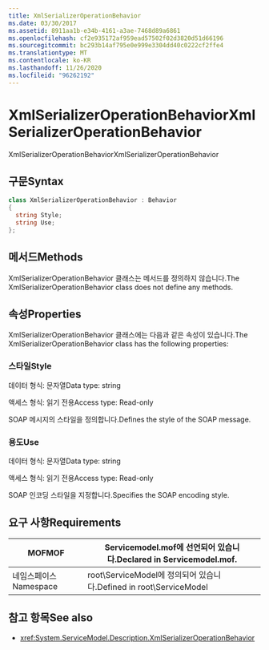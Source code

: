```yaml
---
title: XmlSerializerOperationBehavior
ms.date: 03/30/2017
ms.assetid: 8911aa1b-e34b-4161-a3ae-7468d89a6861
ms.openlocfilehash: cf2e935172af959ead57502f02d3820d51d66196
ms.sourcegitcommit: bc293b14af795e0e999e3304dd40c0222cf2ffe4
ms.translationtype: MT
ms.contentlocale: ko-KR
ms.lasthandoff: 11/26/2020
ms.locfileid: "96262192"
---
```

# <a name="xmlserializeroperationbehavior"></a><span data-ttu-id="a33f4-102">XmlSerializerOperationBehavior</span><span class="sxs-lookup"><span data-stu-id="a33f4-102">XmlSerializerOperationBehavior</span></span>

<span data-ttu-id="a33f4-103">XmlSerializerOperationBehavior</span><span class="sxs-lookup"><span data-stu-id="a33f4-103">XmlSerializerOperationBehavior</span></span>  
  
## <a name="syntax"></a><span data-ttu-id="a33f4-104">구문</span><span class="sxs-lookup"><span data-stu-id="a33f4-104">Syntax</span></span>  
  
```csharp
class XmlSerializerOperationBehavior : Behavior  
{  
  string Style;  
  string Use;  
};  
```  
  
## <a name="methods"></a><span data-ttu-id="a33f4-105">메서드</span><span class="sxs-lookup"><span data-stu-id="a33f4-105">Methods</span></span>  

 <span data-ttu-id="a33f4-106">XmlSerializerOperationBehavior 클래스는 메서드를 정의하지 않습니다.</span><span class="sxs-lookup"><span data-stu-id="a33f4-106">The XmlSerializerOperationBehavior class does not define any methods.</span></span>  
  
## <a name="properties"></a><span data-ttu-id="a33f4-107">속성</span><span class="sxs-lookup"><span data-stu-id="a33f4-107">Properties</span></span>  

 <span data-ttu-id="a33f4-108">XmlSerializerOperationBehavior 클래스에는 다음과 같은 속성이 있습니다.</span><span class="sxs-lookup"><span data-stu-id="a33f4-108">The XmlSerializerOperationBehavior class has the following properties:</span></span>  
  
### <a name="style"></a><span data-ttu-id="a33f4-109">스타일</span><span class="sxs-lookup"><span data-stu-id="a33f4-109">Style</span></span>  

 <span data-ttu-id="a33f4-110">데이터 형식: 문자열</span><span class="sxs-lookup"><span data-stu-id="a33f4-110">Data type: string</span></span>  
  
 <span data-ttu-id="a33f4-111">액세스 형식: 읽기 전용</span><span class="sxs-lookup"><span data-stu-id="a33f4-111">Access type: Read-only</span></span>  
  
 <span data-ttu-id="a33f4-112">SOAP 메시지의 스타일을 정의합니다.</span><span class="sxs-lookup"><span data-stu-id="a33f4-112">Defines the style of the SOAP message.</span></span>  
  
### <a name="use"></a><span data-ttu-id="a33f4-113">용도</span><span class="sxs-lookup"><span data-stu-id="a33f4-113">Use</span></span>  

 <span data-ttu-id="a33f4-114">데이터 형식: 문자열</span><span class="sxs-lookup"><span data-stu-id="a33f4-114">Data type: string</span></span>  
  
 <span data-ttu-id="a33f4-115">액세스 형식: 읽기 전용</span><span class="sxs-lookup"><span data-stu-id="a33f4-115">Access type: Read-only</span></span>  
  
 <span data-ttu-id="a33f4-116">SOAP 인코딩 스타일을 지정합니다.</span><span class="sxs-lookup"><span data-stu-id="a33f4-116">Specifies the SOAP encoding style.</span></span>  
  
## <a name="requirements"></a><span data-ttu-id="a33f4-117">요구 사항</span><span class="sxs-lookup"><span data-stu-id="a33f4-117">Requirements</span></span>  
  
|<span data-ttu-id="a33f4-118">MOF</span><span class="sxs-lookup"><span data-stu-id="a33f4-118">MOF</span></span>|<span data-ttu-id="a33f4-119">Servicemodel.mof에 선언되어 있습니다.</span><span class="sxs-lookup"><span data-stu-id="a33f4-119">Declared in Servicemodel.mof.</span></span>|  
|---------|-----------------------------------|  
|<span data-ttu-id="a33f4-120">네임스페이스</span><span class="sxs-lookup"><span data-stu-id="a33f4-120">Namespace</span></span>|<span data-ttu-id="a33f4-121">root\ServiceModel에 정의되어 있습니다.</span><span class="sxs-lookup"><span data-stu-id="a33f4-121">Defined in root\ServiceModel</span></span>|  
  
## <a name="see-also"></a><span data-ttu-id="a33f4-122">참고 항목</span><span class="sxs-lookup"><span data-stu-id="a33f4-122">See also</span></span>

- <xref:System.ServiceModel.Description.XmlSerializerOperationBehavior>

